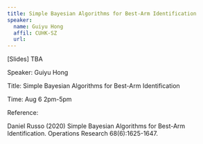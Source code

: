```yaml
---
title: Simple Bayesian Algorithms for Best-Arm Identification
speaker:
  name: Guiyu Hong
  affil: CUHK-SZ
  url: 
--- 
```


[Slides] TBA

Speaker: Guiyu Hong

Title: Simple Bayesian Algorithms for Best-Arm Identification

Time: Aug 6 2pm-5pm

Reference:

Daniel Russo (2020) Simple Bayesian Algorithms for Best-Arm Identification. Operations Research 68(6):1625-1647.